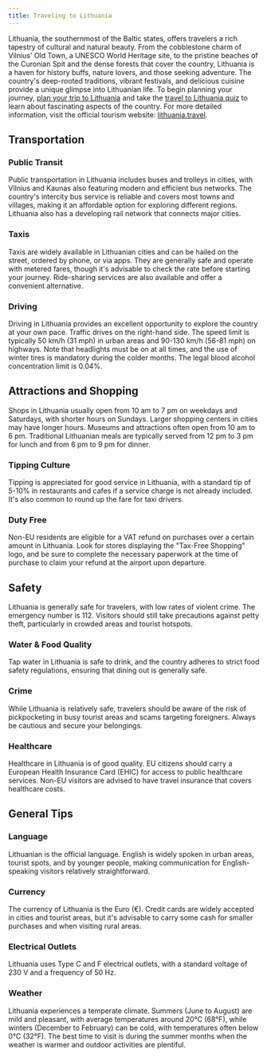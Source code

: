```yaml
---
title: Traveling to Lithuania
---
```


Lithuania, the southernmost of the Baltic states, offers travelers a rich tapestry of cultural and natural beauty. From the cobblestone charm of Vilnius' Old Town, a UNESCO World Heritage site, to the pristine beaches of the Curonian Spit and the dense forests that cover the country, Lithuania is a haven for history buffs, nature lovers, and those seeking adventure. The country's deep-rooted traditions, vibrant festivals, and delicious cuisine provide a unique glimpse into Lithuanian life. To begin planning your journey, [plan your trip to Lithuania](https://maps.tripomatic.com) and take the [travel to Lithuania quiz](https://faabul.com/en/l/Lithuania-Fun-Facts) to learn about fascinating aspects of the country. For more detailed information, visit the official tourism website: [lithuania.travel](https://www.lithuania.travel/en).

## Transportation

### Public Transit
Public transportation in Lithuania includes buses and trolleys in cities, with Vilnius and Kaunas also featuring modern and efficient bus networks. The country's intercity bus service is reliable and covers most towns and villages, making it an affordable option for exploring different regions. Lithuania also has a developing rail network that connects major cities.

### Taxis
Taxis are widely available in Lithuanian cities and can be hailed on the street, ordered by phone, or via apps. They are generally safe and operate with metered fares, though it's advisable to check the rate before starting your journey. Ride-sharing services are also available and offer a convenient alternative.

### Driving
Driving in Lithuania provides an excellent opportunity to explore the country at your own pace. Traffic drives on the right-hand side. The speed limit is typically 50 km/h (31 mph) in urban areas and 90-130 km/h (56-81 mph) on highways. Note that headlights must be on at all times, and the use of winter tires is mandatory during the colder months. The legal blood alcohol concentration limit is 0.04%.

## Attractions and Shopping
Shops in Lithuania usually open from 10 am to 7 pm on weekdays and Saturdays, with shorter hours on Sundays. Larger shopping centers in cities may have longer hours. Museums and attractions often open from 10 am to 6 pm. Traditional Lithuanian meals are typically served from 12 pm to 3 pm for lunch and from 6 pm to 9 pm for dinner.

### Tipping Culture
Tipping is appreciated for good service in Lithuania, with a standard tip of 5-10% in restaurants and cafes if a service charge is not already included. It's also common to round up the fare for taxi drivers.

### Duty Free
Non-EU residents are eligible for a VAT refund on purchases over a certain amount in Lithuania. Look for stores displaying the "Tax-Free Shopping" logo, and be sure to complete the necessary paperwork at the time of purchase to claim your refund at the airport upon departure.

## Safety
Lithuania is generally safe for travelers, with low rates of violent crime. The emergency number is 112. Visitors should still take precautions against petty theft, particularly in crowded areas and tourist hotspots.

### Water & Food Quality
Tap water in Lithuania is safe to drink, and the country adheres to strict food safety regulations, ensuring that dining out is generally safe.

### Crime
While Lithuania is relatively safe, travelers should be aware of the risk of pickpocketing in busy tourist areas and scams targeting foreigners. Always be cautious and secure your belongings.

### Healthcare
Healthcare in Lithuania is of good quality. EU citizens should carry a European Health Insurance Card (EHIC) for access to public healthcare services. Non-EU visitors are advised to have travel insurance that covers healthcare costs.

## General Tips

### Language
Lithuanian is the official language. English is widely spoken in urban areas, tourist spots, and by younger people, making communication for English-speaking visitors relatively straightforward.

### Currency
The currency of Lithuania is the Euro (€). Credit cards are widely accepted in cities and tourist areas, but it's advisable to carry some cash for smaller purchases and when visiting rural areas.

### Electrical Outlets
Lithuania uses Type C and F electrical outlets, with a standard voltage of 230 V and a frequency of 50 Hz.

### Weather
Lithuania experiences a temperate climate. Summers (June to August) are mild and pleasant, with average temperatures around 20°C (68°F), while winters (December to February) can be cold, with temperatures often below 0°C (32°F). The best time to visit is during the summer months when the weather is warmer and outdoor activities are plentiful.
